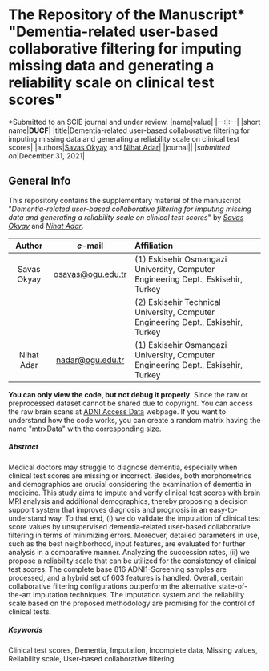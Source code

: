 # The Repository of the Manuscript* "Dementia-related user-based collaborative filtering for imputing missing data and generating a reliability scale on clinical test scores"
*Submitted to an SCIE journal and under review.
|name|value|
|--:|:--|
|short name|**DUCF**|
|title|Dementia-related user-based collaborative filtering for imputing missing data and generating a reliability scale on clinical test scores|
|authors|[Savas Okyay](https://orcid.org/0000-0003-3955-6324) and [Nihat Adar](https://orcid.org/0000-0002-0555-0701)|
|journal|<TBC>|
|_submitted on_|December 31, 2021|

## General Info
This repository contains the supplementary material of the manuscript "_Dementia-related user-based collaborative filtering for imputing missing data and generating a reliability scale on clinical test scores_" by [_Savas Okyay_](https://orcid.org/0000-0003-3955-6324) and [_Nihat Adar_](https://orcid.org/0000-0002-0555-0701).

|Author|_e_-mail|Affiliation|
|:----:|:----:|:----------|
|Savas Okyay|osavas@ogu.edu.tr|(1) Eskisehir Osmangazi University, Computer Engineering Dept., Eskisehir, Turkey|
|||(2) Eskisehir Technical University, Computer Engineering Dept., Eskisehir, Turkey|
|Nihat Adar|nadar@ogu.edu.tr|(1) Eskisehir Osmangazi University, Computer Engineering Dept., Eskisehir, Turkey|

**You can only view the code, but not debug it properly**. Since the raw or preprocessed dataset cannot be shared due to copyright. You can access the raw brain scans at [ADNI Access Data](http://adni.loni.usc.edu/data-samples/access-data/) webpage. If you want to understand how the code works, you can create a random matrix having the name "mtrxData" with the corresponding size.

##### Abstract
Medical doctors may struggle to diagnose dementia, especially when clinical test scores are missing or incorrect. Besides, both morphometrics and demographics are crucial considering the examination of dementia in medicine. This study aims to impute and verify clinical test scores with brain MRI analysis and additional demographics, thereby proposing a decision support system that improves diagnosis and prognosis in an easy-to-understand way. To that end, (i) we do validate the imputation of clinical test score values by unsupervised dementia-related user-based collaborative filtering in terms of minimizing errors. Moreover, detailed parameters in use, such as the best neighborhood, input features, are evaluated for further analysis in a comparative manner. Analyzing the succession rates, (ii) we propose a reliability scale that can be utilized for the consistency of clinical test scores. The complete base 816 ADNI1-Screening samples are processed, and a hybrid set of 603 features is handled. Overall, certain collaborative filtering configurations outperform the alternative state-of-the-art imputation techniques. The imputation system and the reliability scale based on the proposed methodology are promising for the control of clinical tests.
##### Keywords
Clinical test scores, Dementia, Imputation, Incomplete data, Missing values, Reliability scale, User-based collaborative filtering.
